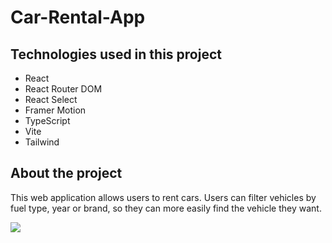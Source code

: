 # Car-Rental-App

<h2>Technologies used in this project</h2>

- React
- React Router DOM
- React Select
- Framer Motion
- TypeScript
- Vite
- Tailwind

<h2>About the project</h2>

This web application allows users to rent cars.
 Users can filter vehicles by fuel type, year or brand, so they can more easily find the vehicle they want.

 ![](car.gif)